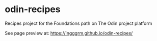# odin-recipes
Recipes project for the Foundations path on The Odin project platform

See page preview at: https://ingggrm.github.io/odin-recipes/
